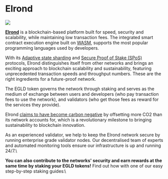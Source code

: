 # Elrond

![](https://user-images.githubusercontent.com/95366163/146521098-1d85d00d-34ab-4f04-9715-d90b9bf38b19.png)

[**Elrond**](https://elrond.com/) is a blockchain-based platform built for speed, security and scalability, while maintaining low transaction fees. The integrated smart contract execution engine built on [WASM](../markdowns/webassembly.md), supports the most popular programming languages used by developers.

With its [Adaptive state sharding](../markdowns/adaptive\_state\_sharding.md) and [Secure Proof of Stake (SPoS)](../markdowns/secure\_proof\_of\_stake.md) protocols, Elrond distinguishes itself from other networks and brings an exciting approach to blockchain scalability and sustainability, featuring unprecedented transaction speeds and throughput numbers. These are the right ingredients for a future-proof network.

The EGLD token governs the network through staking and serves as the medium of exchange between users and developers (who pay transaction fees to use the network), and validators (who get those fees as reward for the services they provide).

Elrond [claims to have become carbon negative](https://coinquora.com/elrond-leads-sustainable-innovation-in-european-blockchain/) by offsetting more CO2 than its network accounts for, which is a revolutionary milestone to bringing sustainability to blockchain innovation.

As an experienced validator, we help to keep the Elrond network secure by running enterprise grade validator nodes. Our decentralised team of experts and automated monitoring tools ensure our infrastructure is up and running 24/7.\


**You can also contribute to the networks' security and earn rewards at the same time by staking your EGLD tokens!** Find out how with one of our easy step-by-step staking guides:\


